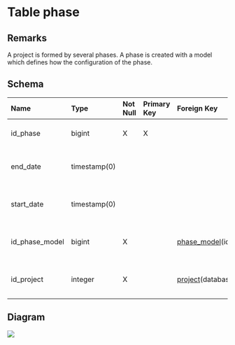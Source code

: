 # Table phase #
## Remarks ##
A project is formed by several phases. A phase is created with a model which defines how the configuration of the phase.

## Schema ##
| **Name** | **Type** | **Not Null** | **Primary Key** | **Foreign Key** | **Remarks** |
|:---------|:---------|:-------------|:----------------|:----------------|:------------|
| id\_phase | bigint   | X            | X               |                 | This is the primary key of the table. |
| end\_date | timestamp(0) |              |                 |                 | This is the date the phase should be ended. |
| start\_date | timestamp(0) |              |                 |                 | This is the date the phase should be started. |
| id\_phase\_model | bigint   | X            |                 | [phase\_model](phase_model.md)(id\_phase\_model) | This is a foreign key to the table phase\_model. |
| id\_project | integer  | X            |                 | [project](project.md)(databaseid) | This is a foreign key to the table project. |

## Diagram ##
<img src='http://www.sigmah.org/svg_load.php?file=http://sigma-h.googlecode.com/svn/wiki/diagrams/phase.svg' />
